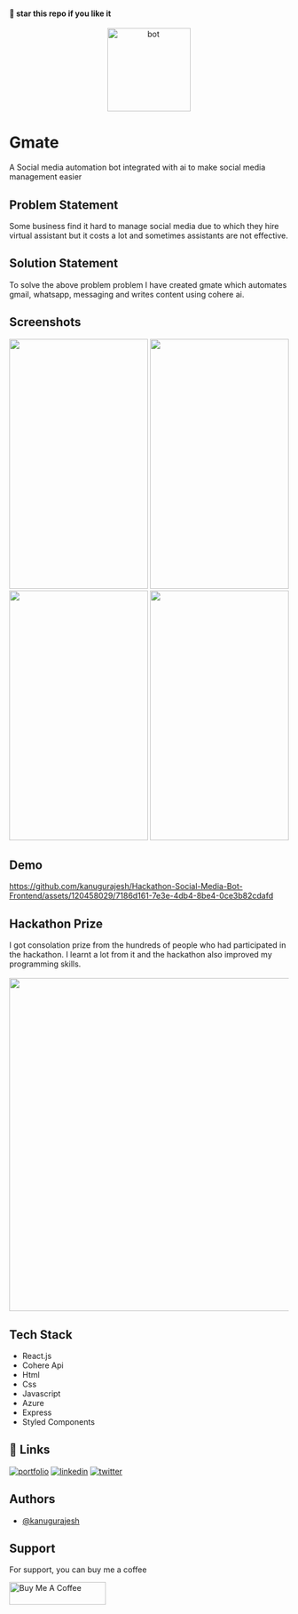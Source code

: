 #### 🌟 star this repo if you like it

<div align=center>
  <img src="https://github.com/kanugurajesh/Hackathon-Social-Media-Bot-Frontend/assets/120458029/9855baa7-27a4-47e5-9558-affcd8dca39e" alt="bot" width=150 height=150>
</div>

# Gmate
A Social media automation bot integrated with ai to make social media management easier

## Problem Statement
Some business find it hard to manage social media due to which they hire virtual assistant but it costs a lot and sometimes assistants are not effective.

## Solution Statement
To solve the above problem problem I have created gmate which automates gmail, whatsapp, messaging and writes content using cohere ai.

## Screenshots
<div>
  <img src="https://github.com/kanugurajesh/Hackathon-Social-Media-Bot-Frontend/assets/120458029/af93a70f-77f7-4c96-a4a0-733f8c782c60" width=250 height=450>
  <img src="https://github.com/kanugurajesh/Hackathon-Social-Media-Bot-Frontend/assets/120458029/a8bd235f-d0ec-44a6-a111-03b574814d80" width=250 height=450>
  <img src="https://github.com/kanugurajesh/Hackathon-Social-Media-Bot-Frontend/assets/120458029/f6f72698-666e-4a26-b975-c4e1267dea89" width=250 height=450>
  <img src="https://github.com/kanugurajesh/Hackathon-Social-Media-Bot-Frontend/assets/120458029/bc999779-a53b-4c77-9512-e78a457f1163" width=250 height=450>
</div>

## Demo
https://github.com/kanugurajesh/Hackathon-Social-Media-Bot-Frontend/assets/120458029/7186d161-7e3e-4db4-8be4-0ce3b82cdafd

## Hackathon Prize
I got consolation prize from the hundreds of people who had participated in the hackathon. I learnt a lot from it and the hackathon also improved my programming skills.
<br>
<br>
<img src="https://github.com/kanugurajesh/Hackathon-Social-Media-Bot-Frontend/assets/120458029/d385b42c-c03c-4e58-832b-02b49443956c" width=700 height=600>

## Tech Stack

- React.js
- Cohere Api
- Html
- Css
- Javascript
- Azure
- Express
- Styled Components

## 🔗 Links
[![portfolio](https://img.shields.io/badge/my_portfolio-000?style=for-the-badge&logo=ko-fi&logoColor=white)](https://rajeshportfolio.me/)
[![linkedin](https://img.shields.io/badge/linkedin-0A66C2?style=for-the-badge&logo=linkedin&logoColor=white)](https://www.linkedin.com/in/rajesh-kanugu-aba8a3254/)
[![twitter](https://img.shields.io/badge/twitter-1DA1F2?style=for-the-badge&logo=twitter&logoColor=white)](https://twitter.com/exploringengin1)

## Authors

- [@kanugurajesh](https://github.com/kanugurajesh)

## Support

For support, you can buy me a coffee

<a href="https://www.buymeacoffee.com/kanugurajen" target="_blank"><img src="https://cdn.buymeacoffee.com/buttons/default-orange.png" alt="Buy Me A Coffee" height="41" width="174"></a>
